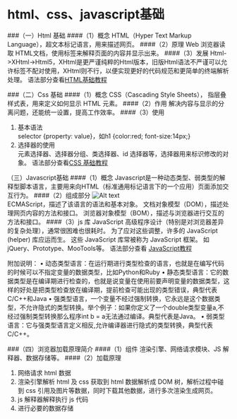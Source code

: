 html、css、javascript基础
===

###（一）Html 基础
####（1）概念
HTML（Hyper Text Markup Language），超文本标记语言，用来描述网页。
####（2）原理
Web 浏览器读取 HTML文档，使用标签来解释页面的内容并显示出来。
####（3）发展
Html->XHtml->Html5，XHtml是更严谨纯粹的Html版本，旧版Html语法不严谨可以允许标签不配对使用，XHtml则不行，以便实现更好的代码规范和更简单的终端解析处理。
语法部分查看[HTML基础教程](http://www.w3school.com.cn/html/index.asp)

###（二）Css 基础
####（1）概念
CSS（Cascading Style Sheets）， 指层叠样式表，用来定义如何显示 HTML 元素。
####（2）作用
解决内容与显示的分离问题，还能统一设置，提高工作效率。
####（3）使用
1. 基本语法  
selector {property: value}，如h1 {color:red; font-size:14px;}
2. 选择器的使用  
元素选择器、选择器分组、类选择器、id 选择器等，选择器用来标识修改的对象。
语法部分查看[CSS 基础教程](http://www.w3school.com.cn/css/index.asp)

（三）Javascript基础
####（1）概念
Javascript是一种动态类型、弱类型的解释型脚本语言，主要用来向HTML（标准通用标记语言下的一个应用）页面添加交互行为。
####（2）组成部分
![Alt text](https://github.com/wangpeifeng669/DevelopStudy/blob/master/H5/js%E7%BB%84%E6%88%90%E9%83%A8%E5%88%86.png)  
ECMAScript，描述了该语言的语法和基本对象。
文档对象模型（DOM），描述处理网页内容的方法和接口。
浏览器对象模型（BOM），描述与浏览器进行交互的方法和接口。
####（3）js 库
JavaScript 高级程序设计（特别是对浏览器差异的复杂处理），通常很困难也很耗时。
为了应对这些调整，许多的 JavaScript (helper) 库应运而生。
这些 JavaScript 库常被称为 JavaScript 框架。
如jQuery、Prototype、MooTools等。
语法部分查看 [JavaScript教程](http://www.w3school.com.cn/js/index.asp)

附加说明：
• 动态类型语言：在运行期进行类型检查的语言，也就是在编写代码的时候可以不指定变量的数据类型，比如Python和Ruby
• 静态类型语言：它的数据类型是在编译期进行检查的，也就是说变量在使用前要声明变量的数据类型，这样的好处是把类型检查放在编译期，提前检查可能出现的类型错误，典型代表C/C++和Java
• 强类型语言，一个变量不经过强制转换，它永远是这个数据类型，不允许隐式的类型转换。举个例子：如果你定义了一个double类型变量a,不经过强制类型转换那么程序int b = a无法通过编译。典型代表是Java。
• 弱类型语言：它与强类型语言定义相反,允许编译器进行隐式的类型转换，典型代表C/C++。

###（四）浏览器加载原理简介
####（1）组件
渲染引擎、网络请求模块、JS 解释器、数据存储等。
####（2）加载原理
1. 网络请求 html 数据
2. 渲染引擎解析 html 及 css
获取到 html 数据解析成 DOM 树，解析过程中碰到 css 引用及图片等数据，同时下载其他数据，进行多次渲染生成网页。
3. js 解释器解释执行 js 代码
4. 进行必要的数据存储
